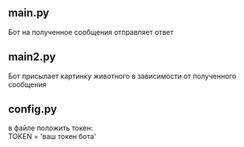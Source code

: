 ## main.py

Бот на полученное сообщения отправляет ответ

## main2.py
Бот присылает картинку животного в зависимости от полученного сообщения

## config.py
в файле положить токен:   
TOKEN = 'ваш токен бота'
